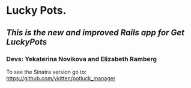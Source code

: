 <h1>Lucky Pots.</h1>
<h2><em>This is the new and improved Rails app for Get LuckyPots</em></h2>
<h3>Devs: Yekaterina Novikova and Elizabeth Ramberg </h3>

To see the Sinatra version go to: https://github.com/ykitten/potluck_manager